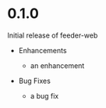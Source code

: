 # 0.1.0

Initial release of feeder-web

* Enhancements
  * an enhancement

* Bug Fixes
  * a bug fix
